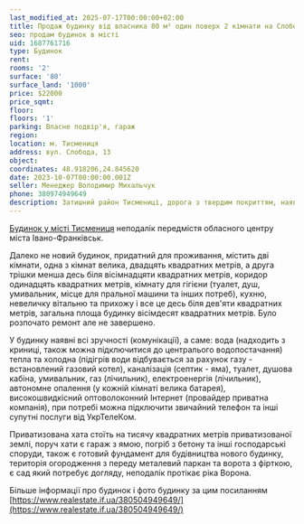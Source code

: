 ```yaml
---
last_modified_at: 2025-07-17T00:00:00+02:00
title: Продаж будинку від власника 80 м² один поверх 2 кімнати на Слободі
seo: продам будинок в місті
uid: 1687761716
type: Будинок
rent:
rooms: '2'
surface: '80'
surface_land: '1000'
price: $22000
price_sqmt:
floor:
floors: '1'
parking: Власне подвір'я, гараж
region:
location: м. Тисмениця
address: вул. Слобода, 13
object:
coordinates: 48.918206,24.845620
date: 2023-10-07T00:00:00.001Z
seller: Менеджер Володимир Михальчук
phone: 380974949649
description: Затишний район Тисмениці, дорога з твердим покриттям, наявні всі комунікації, поруч річка, потребує ремонту
---
```


[Будинок у місті Тисмениця](https://www.realestate.if.ua/380504949649/) неподалік передмістя обласного центру міста Івано-Франківськ.

Далеко не новий будинок, придатний для проживання, містить дві кімнати, одна з кімнат велика, двадцять квадратних метрів, а друга трішки менша десь біля вісімнадцяти квадратних метрів, коридор одинадцять квадратних метрів, кімнату для гігієни (туалет, душ, умивальник, місце для пральної машини та інших потреб), кухню, невеличку вітальню та прихожу і все це десь біля дев'яти квадратних метрів, загальна площа будинку вісімдесят квадратних метрів. Було розпочато ремонт але не завершено.

У будинку наявні всі зручності (комунікації), а саме: вода (надходить з криниці, також можна підключитися до централього водопостачання) тепла та холодна (підігрів води відбувається за рахунок газу - встановлений газовий котел), каналізація (септик - яма), туалет, душова кабіна, умивальник, газ (лічильник), електроенергія (лічильник), автономне опалення (у кожній кімнаті велика батарея), високошвидкісний оптоволоконний Інтернет (провайдер приватна компанія), при потребі можна підключити звичайний телефон та інші супутні послуги від УкрТелеКом.

Приватизована хата стоїть на тисячу квадратних метрів приватизованої землі, поруч хати є гараж з ямою, погріб з бетону та інші господарські споруди, також є готовий фундамент для будівництва нового будинку, територія огородження з переду металевий паркан та ворота з фірткою, є сад який потребує догляду, неподалік протікає ріка Ворона.

Більше інформації про будинок і фото будинку за цим посиланням [https://www.realestate.if.ua/380504949649/](https://www.realestate.if.ua/380504949649/)
